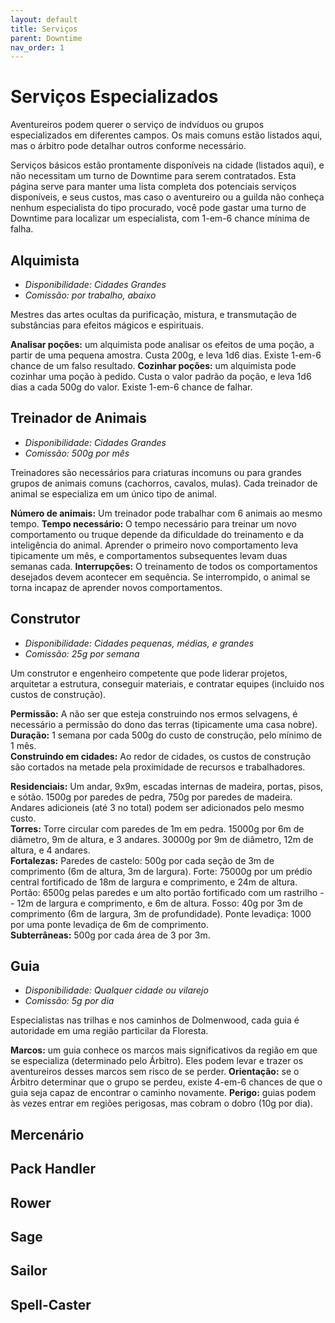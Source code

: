 ```yaml
---
layout: default
title: Serviços
parent: Downtime
nav_order: 1
---
```


# Serviços Especializados

Aventureiros podem querer o serviço de indvíduos ou grupos especializados em diferentes campos. Os mais comuns estão listados aqui, mas o árbitro pode detalhar outros conforme necessário.

Serviços básicos estão prontamente disponíveis na cidade (listados aqui), e não necessitam um turno de Downtime para serem contratados. Esta página serve para manter uma lista completa dos potenciais serviços disponíveis, e seus custos, mas caso o aventureiro ou a guilda não conheça nenhum especialista do tipo procurado, você pode gastar uma turno de Downtime para localizar um especialista, com 1-em-6 chance mínima de falha.

## Alquimista
- *Disponibilidade: Cidades Grandes*
- *Comissão: por trabalho, abaixo*

Mestres das artes ocultas da purificação, mistura, e transmutação de substâncias para efeitos mágicos e espirituais.

**Analisar poções:** um alquimista pode analisar os efeitos de uma poção, a partir de uma pequena amostra. Custa 200g, e leva 1d6 dias. Existe 1-em-6 chance de um falso resultado.
**Cozinhar poções:** um alquimista pode cozinhar uma poção à pedido. Custa o valor padrão da poção, e leva 1d6 dias a cada 500g do valor. Existe 1-em-6 chance de falhar.

## Treinador de Animais
- *Disponibilidade: Cidades Grandes*
- *Comissão: 500g por mês*

Treinadores são necessários para criaturas incomuns ou para grandes grupos de animais comuns (cachorros, cavalos, mulas). Cada treinador de animal se especializa em um único tipo de animal.

**Número de animais:** Um treinador pode trabalhar com 6 animais ao mesmo tempo.
**Tempo necessário:** O tempo necessário para treinar um novo comportamento ou truque depende da dificuldade do treinamento e da inteligência do animal. Aprender o primeiro novo comportamento leva tipicamente um mês, e comportamentos subsequentes levam duas semanas cada.
**Interrupções:** O treinamento de todos os comportamentos desejados devem acontecer em sequência. Se interrompido, o animal se torna incapaz de aprender novos comportamentos.

## Construtor
- _Disponibilidade: Cidades pequenas, médias, e grandes_
- _Comissão: 25g por semana_

Um construtor e engenheiro competente que pode liderar projetos, arquitetar a estrutura, conseguir materiais, e contratar equipes (incluido nos custos de construção).

**Permissão:** A não ser que esteja construindo nos ermos selvagens, é necessário a permissão do dono das terras (tipicamente uma casa nobre).\
**Duração:** 1 semana por cada 500g do custo de construção, pelo mínimo de 1 mês.\
**Construindo em cidades:** Ao redor de cidades, os custos de construção são cortados na metade pela proximidade de recursos e trabalhadores.

**Residenciais:** Um andar, 9x9m, escadas internas de madeira, portas, pisos, e sótão. 1500g por paredes de pedra, 750g por paredes de madeira. Andares adicioneis (até 3 no total) podem ser adicionados pelo mesmo custo.\
**Torres:** Torre circular com paredes de 1m em pedra. 15000g por 6m de diâmetro, 9m de altura, e 3 andares. 30000g por 9m de diâmetro, 12m de altura, e 4 andares.\
**Fortalezas:** Paredes de castelo: 500g por cada seção de 3m de comprimento (6m de altura, 3m de largura). Forte: 75000g por um prédio central fortificado de 18m de largura e comprimento, e 24m de altura. Portão: 6500g pelas paredes e um alto portão fortificado com um rastrilho -- 12m de largura e comprimento, e 6m de altura. Fosso: 40g por 3m de comprimento (6m de largura, 3m de profundidade). Ponte levadiça: 1000 por uma ponte levadiça de 6m de comprimento.\
**Subterrâneas:** 500g por cada área de 3 por 3m.

## Guia
- _Disponibilidade: Qualquer cidade ou vilarejo_
- _Comissão: 5g por dia_

Especialistas nas trilhas e nos caminhos de Dolmenwood, cada guia é autoridade em uma região particilar da Floresta.

**Marcos:** um guia conhece os marcos mais significativos da região em que se especializa (determinado pelo Árbitro). Eles podem levar e trazer os aventureiros desses marcos sem risco de se perder.
**Orientação:** se o Árbitro determinar que o grupo se perdeu, existe 4-em-6 chances de que o guia seja capaz de encontrar o caminho novamente.
**Perigo:** guias podem às vezes entrar em regiões perigosas, mas cobram o dobro (10g por dia).



## Mercenário
## Pack Handler
## Rower
## Sage
## Sailor
## Spell-Caster
